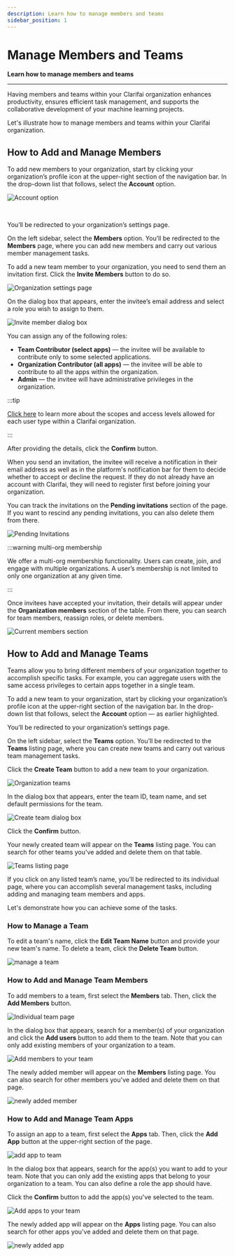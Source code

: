 ```yaml
---
description: Learn how to manage members and teams 
sidebar_position: 1
---
```


# Manage Members and Teams

**Learn how to manage members and teams**

<hr />

Having members and teams within your Clarifai organization enhances productivity, ensures efficient task management, and supports the collaborative development of your machine learning projects.

Let's illustrate how to manage members and teams within your Clarifai organization. 

## How to Add and Manage Members 

To add new members to your organization, start by clicking your organization’s profile icon at the upper-right section of the navigation bar. In the drop-down list that follows, select the **Account** option. 

![Account option](/img/clarifai_orgs/account_option.png)

<br/>

You’ll be redirected to your organization’s settings page. 

On the left sidebar, select the **Members** option. You’ll be redirected to the **Members** page, where you can add new members and carry out various member management tasks. 

To add a new team member to your organization, you need to send them an invitation first. Click the **Invite Members** button to do so. 

![Organization settings page](/img/clarifai_orgs/organization_settings_page.png)

On the dialog box that appears, enter the invitee’s email address and select a role you wish to assign to them.

![Invite member dialog box](/img/clarifai_orgs/invite_member_dialog_box.png)

You can assign any of the following roles:

- **Team Contributor (select apps)** — the invitee will be available to contribute only to some selected applications.
- **Organization Contributor (all apps)** — the invitee will be able to contribute to all the apps within the organization. 
- **Admin** — the invitee will have administrative privileges in the organization. 

:::tip

[Click here](https://docs.clarifai.com/portal-guide/clarifai-organizations/security#scopes-and-access-levels-of-organization-members) to learn more about the scopes and access levels allowed for each user type within a Clarifai organization. 

:::

After providing the details, click the **Confirm** button. 

When you send an invitation, the invitee will receive a notification in their email address as well as in the platform's notification bar for them to decide whether to accept or decline the request. If they do not already have an account with Clarifai, they will need to register first before joining your organization. 

You can track the invitations on the **Pending invitations** section of the page. If you want to rescind any pending invitations, you can also delete them from there.

![Pending Invitations](/img/clarifai_orgs/pending_invitation.png)

:::warning multi-org membership

We offer a multi-org membership functionality. Users can create, join, and engage with multiple organizations. A user’s membership is not limited to only one organization at any given time. 

:::

Once invitees have accepted your invitation, their details will appear under the **Organization members** section of the table. From there, you can search for team members, reassign roles, or delete members. 

![Current members section](/img/clarifai_orgs/current_members_section.png)

## How to Add and Manage Teams

Teams allow you to bring different members of your organization together to accomplish specific tasks. For example, you can aggregate users with the same access privileges to certain apps together in a single team.

To add a new team to your organization, start by clicking your organization’s profile icon at the upper-right section of the navigation bar. In the drop-down list that follows, select the **Account** option — as earlier highlighted. 

You’ll be redirected to your organization’s settings page. 

On the left sidebar, select the **Teams** option. You’ll be redirected to the **Teams** listing page, where you can create new teams and carry out various team management tasks. 

Click the **Create Team** button to add a new team to your organization.

![Organization teams](/img/clarifai_orgs/organization_teams.png)

In the dialog box that appears, enter the team ID, team name, and set default permissions for the team. 

![Create team dialog box](/img/clarifai_orgs/create_team_dialog_box.png)

Click the **Confirm** button.

Your newly created team will appear on the **Teams** listing page. You can search for other teams you've added and delete them on that table.

![Teams listing page](/img/clarifai_orgs/teams_listing_page.png)

If you click on any listed team’s name, you’ll be redirected to its individual page, where you can accomplish several management tasks, including adding and managing team members and apps. 

Let's demonstrate how you can achieve some of the tasks. 

### How to Manage a Team

To edit a team's name, click the **Edit Team Name** button and provide your new team's name. To delete a team, click the **Delete Team** button.

![manage a team](/img/clarifai_orgs/how_to_manage_team.png)

### How to Add and Manage Team Members

To add members to a team, first select the **Members** tab. Then, click the **Add Members** button. 

![Individual team page](/img/clarifai_orgs/individual_team_page.png)

In the dialog box that appears, search for a member(s) of your organization and click the **Add users** button to add them to the team. Note that you can only add existing members of your organization to a team. 

![Add members to your team](/img/clarifai_orgs/add_team_members_dialog_box.png)

The newly added member will appear on the **Members** listing page. You can also search for other members you've added and delete them on that page.

![newly added member](/img/clarifai_orgs/newly_added_member.png)

### How to Add and Manage Team Apps

To assign an app to a team, first select the **Apps** tab. Then, click the **Add App** button at the upper-right section of the page. 

![add app  to team](/img/clarifai_orgs/add_app_to_team.png)

In the dialog box that appears, search for the app(s) you want to add to your team. Note that you can only add the existing apps that belong to your organization to a team. You can also define a role the app should have. 

Click the **Confirm** button to add the app(s) you've selected to the team. 

![Add apps to your team](/img/clarifai_orgs/apps_dialog_box.png)

The newly added app will appear on the **Apps** listing page. You can also search for other apps you've added and delete them on that page.

![newly added app](/img/clarifai_orgs/newly_added_app.png)
